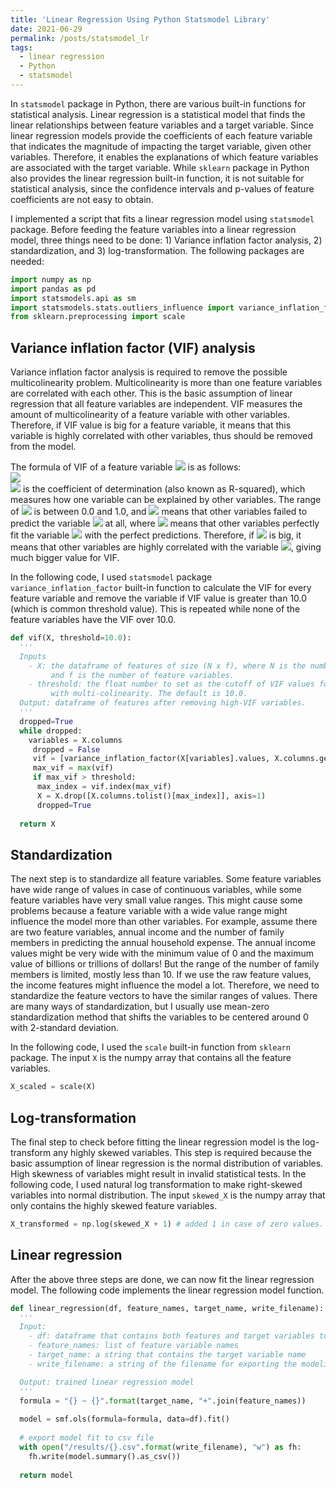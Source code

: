 ```yaml
---
title: 'Linear Regression Using Python Statsmodel Library'
date: 2021-06-29
permalink: /posts/statsmodel_lr
tags:
  - linear regression
  - Python
  - statsmodel
---
```


In `statsmodel` package in Python, there are various built-in functions for statistical analysis. Linear regression is a statistical model that finds the linear relationships between feature variables and a target variable. Since linear regression models provide the coefficients of each feature variable that indicates the magnitude of impacting the target variable, given other variables. Therefore, it enables the explanations of which feature variables are associated with the target variable. While `sklearn` package in Python also provides the linear regression built-in function, it is not suitable for statistical analysis, since the confidence intervals and p-values of feature coefficients are not easy to obtain.

I implemented a script that fits a linear regression model using `statsmodel` package. Before feeding the feature variables into a linear regression model, three things need to be done: 1) Variance inflation factor analysis, 2) standardization, and 3) log-transformation.
The following packages are needed:
```python
import numpy as np
import pandas as pd
import statsmodels.api as sm
import statsmodels.stats.outliers_influence import variance_inflation_factor
from sklearn.preprocessing import scale
```

## Variance inflation factor (VIF) analysis
Variance inflation factor analysis is required to remove the possible multicolinearity problem. Multicolinearity is more than one feature variables are correlated with each other. This is the basic assumption of linear regression that all feature variables are independent. VIF measures the amount of multicolinearity of a feature variable with other variables. Therefore, if VIF value is big for a feature variable, it means that this variable is highly correlated with other variables, thus should be removed from the model.

The formula of VIF of a feature variable <img src="https://render.githubusercontent.com/render/math?math=i"> is as follows:<br>
<img src="https://render.githubusercontent.com/render/math?math=VIF_{i} = \frac{1}{1-R_{i}^2}"><br>
<img src="https://render.githubusercontent.com/render/math?math=R_{i}^2"> is the coefficient of determination (also known as R-squared), which measures how one variable can be explained by other variables. The range of <img src="https://render.githubusercontent.com/render/math?math=R_{i}^2"> is between 0.0 and 1.0, and <img src="https://render.githubusercontent.com/render/math?math=R_{i}^2 = 0.0"> means that other variables failed to predict the variable <img src="https://render.githubusercontent.com/render/math?math=i"> at all, where <img src="https://render.githubusercontent.com/render/math?math=R_{i}^2 = 1.0"> means that other variables perfectly fit the variable <img src="https://render.githubusercontent.com/render/math?math=i"> with the perfect predictions.
Therefore, if <img src="https://render.githubusercontent.com/render/math?math=R_{i}^2"> is big, it means that other variables are highly correlated with the variable <img src="https://render.githubusercontent.com/render/math?math=i">, giving much bigger value for VIF.

In the following code, I used `statsmodel` package `variance_inflation_factor` built-in function to calculate the VIF for every feature variable and remove the variable if VIF value is greater than 10.0 (which is common threshold value). This is repeated while none of the feature variables have the VIF over 10.0.

```python
def vif(X, threshold=10.0):
  '''
  Inputs
    - X: the dataframe of features of size (N x f), where N is the number of instances 
         and f is the number of feature variables.
    - threshold: the float number to set as the cutoff of VIF values for removing feature variables 
         with multi-colinearity. The default is 10.0.
  Output: dataframe of features after removing high-VIF variables.
  '''
  dropped=True
  while dropped:
    variables = X.columns
     dropped = False
     vif = [variance_inflation_factor(X[variables].values, X.columns.get_loc(var)) for var in X.columns]
     max_vif = max(vif)
     if max_vif > threshold:
      max_index = vif.index(max_vif)
      X = X.drop([X.columns.tolist()[max_index]], axis=1)
      dropped=True
      
  return X
```

## Standardization
The next step is to standardize all feature variables. Some feature variables have wide range of values in case of continuous variables, while some feature variables have very small value ranges. This might cause some problems because a feature variable with a wide value range might influence the model more than other variables. For example, assume there are two feature variables, annual income and the number of family members in predicting the annual household expense.
The annual income values might be very wide with the minimum value of 0 and the maximum value of billions or trillions of dollars! But the range of the number of family members is limited, mostly less than 10.
If we use the raw feature values, the income features might influence the model a lot. Therefore, we need to standardize the feature vectors to have the similar ranges of values.
There are many ways of standardization, but I usually use mean-zero standardization method that shifts the variables to be centered around 0 with 2-standard deviation.

In the following code, I used the `scale` built-in function from `sklearn` package. The input `X` is the numpy array that contains all the feature variables.

```python
X_scaled = scale(X)
```

## Log-transformation
The final step to check before fitting the linear regression model is the log-transform any highly skewed variables.
This step is required because the basic assumption of linear regression is the normal distribution of variables. High skewness of variables might result in invalid statistical tests.
In the following code, I used natural log transformation to make right-skewed variables into normal distribution. The input `skewed_X` is the numpy array that only contains the highly skewed feature variables. 

```python
X_transformed = np.log(skewed_X + 1) # added 1 in case of zero values.
```

## Linear regression
After the above three steps are done, we can now fit the linear regression model.
The following code implements the linear regression model function.

```python
def linear_regression(df, feature_names, target_name, write_filename):
  '''
  Input:
    - df: dataframe that contains both features and target variables to be used for linear regression model.
    - feature_names: list of feature variable names
    - target_name: a string that contains the target variable name
    - write_filename: a string of the filename for exporting the modeling result.

  Output: trained linear regression model
  '''
  formula = "{} ~ {}".format(target_name, "+".join(feature_names))
  
  model = smf.ols(formula=formula, data=df).fit()
  
  # export model fit to csv file
  with open("/results/{}.csv".format(write_filename), "w") as fh:
    fh.write(model.summary().as_csv())
    
  return model
```



